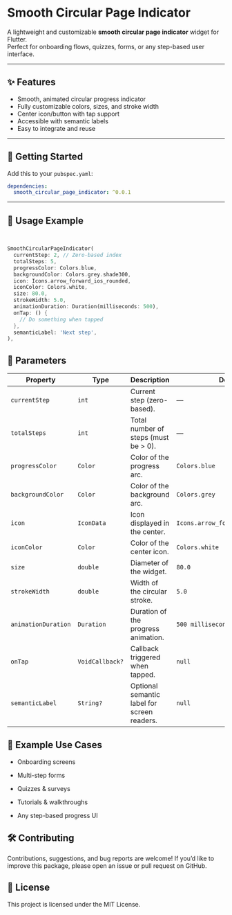 # Smooth Circular Page Indicator

A lightweight and customizable **smooth circular page indicator** widget for Flutter.  
Perfect for onboarding flows, quizzes, forms, or any step-based user interface.

---

## ✨ Features

- Smooth, animated circular progress indicator
- Fully customizable colors, sizes, and stroke width
- Center icon/button with tap support
- Accessible with semantic labels
- Easy to integrate and reuse

---

## 🚀 Getting Started

Add this to your `pubspec.yaml`:

```yaml
dependencies:
  smooth_circular_page_indicator: ^0.0.1

```
----
## 🎯 Usage Example

```dart


SmoothCircularPageIndicator(
  currentStep: 2, // Zero-based index
  totalSteps: 5,
  progressColor: Colors.blue,
  backgroundColor: Colors.grey.shade300,
  icon: Icons.arrow_forward_ios_rounded,
  iconColor: Colors.white,
  size: 80.0,
  strokeWidth: 5.0,
  animationDuration: Duration(milliseconds: 500),
  onTap: () {
    // Do something when tapped
  },
  semanticLabel: 'Next step',
),
```


## 🧩 Parameters

| Property            | Type            | Description                                 | Default                           |
| ------------------- | --------------- | ------------------------------------------- | --------------------------------- |
| `currentStep`       | `int`           | Current step (zero-based).                  | —                                 |
| `totalSteps`        | `int`           | Total number of steps (must be > 0).        | —                                 |
| `progressColor`     | `Color`         | Color of the progress arc.                  | `Colors.blue`                     |
| `backgroundColor`   | `Color`         | Color of the background arc.                | `Colors.grey`                     |
| `icon`              | `IconData`      | Icon displayed in the center.               | `Icons.arrow_forward_ios_rounded` |
| `iconColor`         | `Color`         | Color of the center icon.                   | `Colors.white`                    |
| `size`              | `double`        | Diameter of the widget.                     | `80.0`                            |
| `strokeWidth`       | `double`        | Width of the circular stroke.               | `5.0`                             |
| `animationDuration` | `Duration`      | Duration of the progress animation.         | `500 milliseconds`                |
| `onTap`             | `VoidCallback?` | Callback triggered when tapped.             | `null`                            |
| `semanticLabel`     | `String?`       | Optional semantic label for screen readers. | `null`                            |


## 📌 Example Use Cases
- Onboarding screens

- Multi-step forms

- Quizzes & surveys

- Tutorials & walkthroughs

- Any step-based progress UI

## 🛠️ Contributing
Contributions, suggestions, and bug reports are welcome!
If you’d like to improve this package, please open an issue or pull request on GitHub.

## 📄 License
This project is licensed under the MIT License.